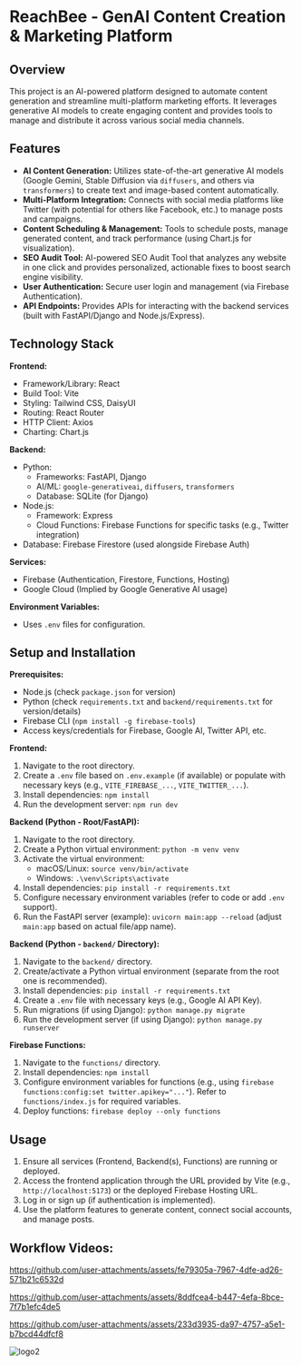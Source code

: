 # ReachBee -  GenAI Content Creation & Marketing Platform

## Overview

This project is an AI-powered platform designed to automate content generation and streamline multi-platform marketing efforts. It leverages generative AI models to create engaging content and provides tools to manage and distribute it across various social media channels.

## Features

*   **AI Content Generation:** Utilizes state-of-the-art generative AI models (Google Gemini, Stable Diffusion via `diffusers`, and others via `transformers`) to create text and image-based content automatically.
*   **Multi-Platform Integration:** Connects with social media platforms like Twitter (with potential for others like Facebook, etc.) to manage posts and campaigns.
*   **Content Scheduling & Management:** Tools to schedule posts, manage generated content, and track performance (using Chart.js for visualization).
*   **SEO Audit Tool:** AI-powered SEO Audit Tool that analyzes any website in one click and provides personalized, actionable fixes to boost search engine visibility.
*   **User Authentication:** Secure user login and management (via Firebase Authentication).
*   **API Endpoints:** Provides APIs for interacting with the backend services (built with FastAPI/Django and Node.js/Express).

## Technology Stack

**Frontend:**
*   Framework/Library: React
*   Build Tool: Vite
*   Styling: Tailwind CSS, DaisyUI
*   Routing: React Router
*   HTTP Client: Axios
*   Charting: Chart.js

**Backend:**
*   Python:
    *   Frameworks: FastAPI, Django
    *   AI/ML: `google-generativeai`, `diffusers`, `transformers`
    *   Database: SQLite (for Django)
*   Node.js:
    *   Framework: Express
    *   Cloud Functions: Firebase Functions for specific tasks (e.g., Twitter integration)
*   Database: Firebase Firestore (used alongside Firebase Auth)

**Services:**
*   Firebase (Authentication, Firestore, Functions, Hosting)
*   Google Cloud (Implied by Google Generative AI usage)

**Environment Variables:**
*   Uses `.env` files for configuration.

## Setup and Installation

**Prerequisites:**
*   Node.js (check `package.json` for version)
*   Python (check `requirements.txt` and `backend/requirements.txt` for version/details)
*   Firebase CLI (`npm install -g firebase-tools`)
*   Access keys/credentials for Firebase, Google AI, Twitter API, etc.

**Frontend:**
1.  Navigate to the root directory.
2.  Create a `.env` file based on `.env.example` (if available) or populate with necessary keys (e.g., `VITE_FIREBASE_...`, `VITE_TWITTER_...`).
3.  Install dependencies: `npm install`
4.  Run the development server: `npm run dev`

**Backend (Python - Root/FastAPI):**
1.  Navigate to the root directory.
2.  Create a Python virtual environment: `python -m venv venv`
3.  Activate the virtual environment:
    *   macOS/Linux: `source venv/bin/activate`
    *   Windows: `.\venv\Scripts\activate`
4.  Install dependencies: `pip install -r requirements.txt`
5.  Configure necessary environment variables (refer to code or add `.env` support).
6.  Run the FastAPI server (example): `uvicorn main:app --reload` (adjust `main:app` based on actual file/app name).

**Backend (Python - `backend/` Directory):**
1.  Navigate to the `backend/` directory.
2.  Create/activate a Python virtual environment (separate from the root one is recommended).
3.  Install dependencies: `pip install -r requirements.txt`
4.  Create a `.env` file with necessary keys (e.g., Google AI API Key).
5.  Run migrations (if using Django): `python manage.py migrate`
6.  Run the development server (if using Django): `python manage.py runserver`

**Firebase Functions:**
1.  Navigate to the `functions/` directory.
2.  Install dependencies: `npm install`
3.  Configure environment variables for functions (e.g., using `firebase functions:config:set twitter.apikey="..."`). Refer to `functions/index.js` for required variables.
4.  Deploy functions: `firebase deploy --only functions`

## Usage

1.  Ensure all services (Frontend, Backend(s), Functions) are running or deployed.
2.  Access the frontend application through the URL provided by Vite (e.g., `http://localhost:5173`) or the deployed Firebase Hosting URL.
3.  Log in or sign up (if authentication is implemented).
4.  Use the platform features to generate content, connect social accounts, and manage posts.

## Workflow Videos:

https://github.com/user-attachments/assets/fe79305a-7967-4dfe-ad26-571b21c6532d

https://github.com/user-attachments/assets/8ddfcea4-b447-4efa-8bce-7f7b1efc4de5

https://github.com/user-attachments/assets/233d3935-da97-4757-a5e1-b7bcd44dfcf8

 ![logo2](https://github.com/user-attachments/assets/714396b8-2767-4d48-8353-b7eb3b638251)
